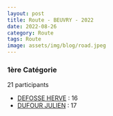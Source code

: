 ```yaml
---
layout: post
title: Route - BEUVRY - 2022
date: 2022-08-26
category: Route
tags: Route
image: assets/img/blog/road.jpeg
---
```


### 1ère Catégorie
21 participants
- [DEFOSSE HERVE](https://teamspecializedlille.github.io/works/defosseherve) : 16
- [DUFOUR JULIEN](https://teamspecializedlille.github.io/works/dufourjulien) : 17
